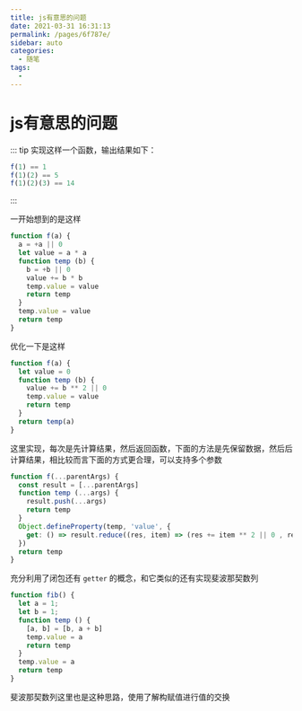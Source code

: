 ```yaml
---
title: js有意思的问题
date: 2021-03-31 16:31:13
permalink: /pages/6f787e/
sidebar: auto
categories:
  - 随笔
tags:
  - 
---
```

# js有意思的问题 

::: tip
实现这样一个函数，输出结果如下：
```js
f(1) == 1
f(1)(2) == 5
f(1)(2)(3) == 14
```
:::

一开始想到的是这样
```js
function f(a) {
  a = +a || 0
  let value = a * a
  function temp (b) {
    b = +b || 0
    value += b * b
    temp.value = value
    return temp
  }
  temp.value = value
  return temp
}
```

优化一下是这样
```js
function f(a) {
  let value = 0
  function temp (b) {
    value += b ** 2 || 0
    temp.value = value
    return temp
  }
  return temp(a)
}
```

这里实现，每次是先计算结果，然后返回函数，下面的方法是先保留数据，然后后计算结果，相比较而言下面的方式更合理，可以支持多个参数

```js
function f(...parentArgs) {
  const result = [...parentArgs]
  function temp (...args) {
    result.push(...args)
    return temp
  }
  Object.defineProperty(temp, 'value', {
    get: () => result.reduce((res, item) => (res += item ** 2 || 0 , res), 0)
  })
  return temp
}
```

充分利用了闭包还有 `getter` 的概念，和它类似的还有实现斐波那契数列

```js
function fib() {
  let a = 1;
  let b = 1;
  function temp () {
    [a, b] = [b, a + b]
    temp.value = a
    return temp
  }
  temp.value = a
  return temp
}
```

斐波那契数列这里也是这种思路，使用了解构赋值进行值的交换
